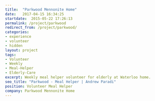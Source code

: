 ```yaml
---
title:  "Parkwood Mennonite Home"
date:   2017-04-15 16:34:25
startdate:  2015-05-22 17:26:13
permalink: /project/parkwood
redirect_from: /project/parkwood/
categories:
- experience
- volunteer
- hidden
layout: project
tags:
- Volunteer
- Weekly
- Meal-Helper
- Elderly-Care
excerpt: Weekly meal helper volunteer for elderly at Waterloo home.
seo_title: "Parkwood - Meal Helper | Andrew Paradi"
position: Volunteer Meal Helper
company: Parkwood Mennonite Home
---
```

